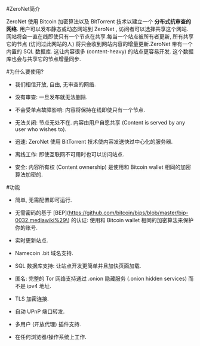 #ZeroNet简介

ZeroNet 使用 Bitcoin 加密算法以及 BitTorrent 技术以建立一个 **分布式抗审查的网络**. 用户可以发布静态或动态网站到 ZeroNet , 访问者可以选择共享这个网站. 网站将会一直在线即使只有一个节点在共享.每当一个站点被所有者更新, 所有共享它的节点 \(访问过此网站的人\) 将只会收到网站内容的增量更新.ZeroNet 带有一个内置的 SQL 数据库. 这让内容很多 \(content-heavy\) 的站点更容易开发. 这个数据库也会与共享它的节点增量同步.

#为什么要使用?

* 我们相信开放, 自由, 无审查的网络.

* 没有审查: 一旦发布就无法删除.

* 不会受单点故障影响: 内容将保持在线即使只有一个节点.

* 无法关闭: 节点无处不在. 内容由用户自愿共享 \(Content is served by any user who wishes to\).

* 迅速: ZeroNet 使用 BitTorrent 技术使内容发送快过中心化的服务器.

* 离线工作: 即使互联网不可用时也可以访问站点.

* 安全: 内容所有权 \(Content ownership\) 是使用和 Bitcoin wallet 相同的加密算法加密的.

#功能

* 简单, 无需配置即可运行.

* 无需密码的基于 [BEP](https://github.com/bitcoin/bips/blob/master/bip-0032.mediawiki%29\) 的认证: 使用和 Bitcoin wallet 相同的加密算法来保护你的账号.

* 实时更新站点.

* Namecoin .bit 域名支持.

* SQL 数据库支持: 让站点开发更简单并且加快页面加载.

* 匿名: 完整的 Tor 网络支持通过 .onion 隐藏服务 \(.onion hidden services\) 而不是 ipv4 地址.

* TLS 加密连接.

* 自动 UPnP 端口转发.

* 多用户 \(开放代理\) 插件支持.

* 在任何浏览器/操作系统上工作.



